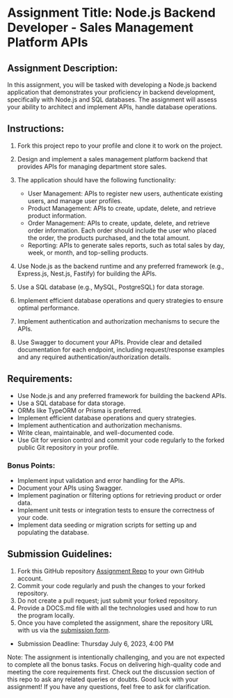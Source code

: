 # Assignment Title: Node.js Backend Developer - Sales Management Platform APIs

## Assignment Description:

In this assignment, you will be tasked with developing a Node.js backend application that demonstrates your proficiency in backend development, specifically with Node.js and SQL databases. The assignment will assess your ability to architect and implement APIs, handle database operations.

## Instructions:

1. Fork this project repo to your profile and clone it to work on the project.
2. Design and implement a sales management platform backend that provides APIs for managing department store sales.
3. The application should have the following functionality:
   - User Management: APIs to register new users, authenticate existing users, and manage user profiles.
   - Product Management: APIs to create, update, delete, and retrieve product information.
   - Order Management: APIs to create, update, delete, and retrieve order information. Each order should include the user who placed the order, the products purchased, and the total amount.
   - Reporting: APIs to generate sales reports, such as total sales by day, week, or month, and top-selling products.

4. Use Node.js as the backend runtime and any preferred framework (e.g., Express.js, Nest.js, Fastify) for building the APIs.
5. Use a SQL database (e.g., MySQL, PostgreSQL) for data storage.
6. Implement efficient database operations and query strategies to ensure optimal performance.
7. Implement authentication and authorization mechanisms to secure the APIs.
8. Use Swagger to document your APIs. Provide clear and detailed documentation for each endpoint, including request/response examples and any required authentication/authorization details.

## Requirements:

- Use Node.js and any preferred framework for building the backend APIs.
- Use a SQL database for data storage.
- ORMs like TypeORM or Prisma is preferred.
- Implement efficient database operations and query strategies.
- Implement authentication and authorization mechanisms.
- Write clean, maintainable, and well-documented code.
- Use Git for version control and commit your code regularly to the forked public Git repository in your profile.

### Bonus Points:

- Implement input validation and error handling for the APIs.
- Document your APIs using Swagger.
- Implement pagination or filtering options for retrieving product or order data.
- Implement unit tests or integration tests to ensure the correctness of your code.
- Implement data seeding or migration scripts for setting up and populating the database.

## Submission Guidelines:

1. Fork this GitHub repository [Assignment Repo](https://github.com/internsathi/backend-assignment) to your own GitHub account.
2. Commit your code regularly and push the changes to your forked repository.
3. Do not create a pull request; just submit your forked repository.
4. Provide a DOCS.md file with all the technologies used and how to run the program locally.
5. Once you have completed the assignment, share the repository URL with us via the [submission form](https://forms.gle/y3DuB4xroukwhgvH6).

- Submission Deadline: Thursday July 6, 2023, 4:00 PM


Note: The assignment is intentionally challenging, and you are not expected to complete all the bonus tasks. Focus on delivering high-quality code and meeting the core requirements first.
Check out the discussion section of this repo to ask any related queries or doubts.
Good luck with your assignment! If you have any questions, feel free to ask for clarification.